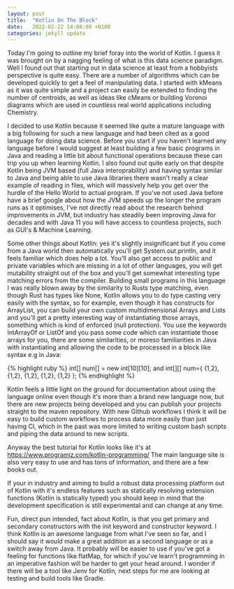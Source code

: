 ```yaml
---
layout: post
title:  "Kotlin On The Block"
date:   2022-02-22 14:08:08 +0100
categories: jekyll update
---
```

Today I'm going to outline my brief foray into the world of Kotlin. I guess it was brought on by a nagging feeling of what is this data science paradigm. Well I found out that starting out in data science at least from a hobbyists perspective is quite easy. There are a number of algorithms which can be developed quickly to get a feel of manipulating data. I started with kMeans as it was quite simple and a project can easily be extended to finding the number of centroids, as well as ideas like cMeans or building Voronoi diagrams which are used in countless real world applications including Chemistry.

I decided to use Kotlin because it seemed like quite a mature language with a big following for such a new language and had been cited as a good language for doing data science. Before you start if you haven't learned any language before I would suggest at least building a few basic programs in Java and reading a little bit about functional operations because these can trip you up when learning Kotlin. I also found out quite early on that despite Kotlin being JVM based (full Java interoprability) and having syntax similar to Java and being able to use Java libraries there wasn't really a clear example of reading in files, which will massively help you get over the hurdle of the Hello World to actual program. If you've not used Java before have a brief google about how the JVM speeds up the longer the program runs as it optimises, I've not directly read about the research behind improvements in JVM, but industry has steadily been improving Java for decades and with Java 11 you will have access to countless projects, such as GUI's & Machine Learning.

Some other things about Kotlin: yes it's slightly insignificant but if you come from a Java world then automatically you'll get System.out.println, and it feels familiar which does help a lot. You'll also get access to public and private variables which are missing in a lot of other languages, you will get mutability straight out of the box and you'll get somewhat interesting type matching errors from the compiler. Building small programs in this language I was really blown away by the similarity to Rusts type matching, even though Rust has types like None, Kotlin allows you to do type casting very easily with the <Int> syntax, so for example, even though it has constructs for ArrayList, you can build your own custom multidimensional Arrays and Lists and you'll get a pretty interesting way of instantiating those arrays, something which is kind of enforced (null protection). You use the keywords IntArrayOf or ListOf and you pass some code which can instantiate those arrays for you, there are some similarities, or moreso familiarities in Java with instantiating and allowing the code to be processed in a block like syntax e.g in Java:

{% highlight ruby %}
int[] num[] = new int[10][10]; and
int[][] num={ {1,2}, {1,2}, {1,2}, {1,2}, {1,2} }; 
{% endhighlight %}

Kotlin feels a little light on the ground for documentation about using the language online even though it's more than a brand new language now, but there are new projects being developed and you can publish your projects straight to the maven repository. With new Github workflows I think it will be easy to build custom workflows to process data more easily than just having CI, which in the past was more limited to writing custom bash scripts and piping the data around to new scripts.

Anyway the best tutorial for Kotlin looks like it's at https://www.programiz.com/kotlin-programming/
The main language site is also very easy to use and has tons of information, and there are a few books out.

If your in industry and aiming to build a robust data processing platform out of Kotlin with it's endless features such as statically resolving extension functions (Kotlin is statically typed) you should keep in mind that the development specification is still experimental and can change at any time.

Fun, direct pun intended, fact about Kotlin, is that you get primary and secondary constructors with the init keyword and constructor keyword. I think Kotlin is an awesome language from what I've seen so far, and I should say it would make a great addition as a second language or as a switch away from Java. It probably will be easier to use if you've got a feeling for functions like flatMap, for which if you've learn't programming in an imperative fashion will be harder to get your head around. I wonder if there will be a tool like Jenv for Kotlin, next steps for me are looking at testing and build tools like Gradle.
